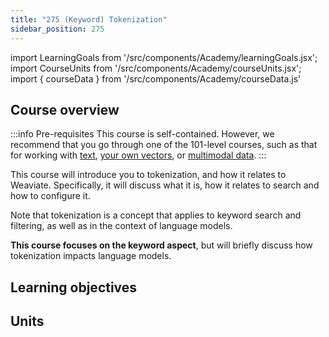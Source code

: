 ```yaml
---
title: "275 (Keyword) Tokenization"
sidebar_position: 275
---
```


import LearningGoals from '/src/components/Academy/learningGoals.jsx';
import CourseUnits from '/src/components/Academy/courseUnits.jsx';
import { courseData } from '/src/components/Academy/courseData.js'

## <i class="fa-solid fa-chalkboard-user"></i> Course overview

:::info Pre-requisites
This course is self-contained. However, we recommend that you go through one of the 101-level courses, such as that for working with [text](../starter_text_data/index.md), [your own vectors](../starter_custom_vectors/index.md), or [multimodal data](../starter_multimodal_data/index.md).
:::

This course will introduce you to tokenization, and how it relates to Weaviate. Specifically, it will discuss what it is, how it relates to search and how to configure it.

Note that tokenization is a concept that applies to keyword search and filtering, as well as in the context of language models.

**This course focuses on the keyword aspect**, but will briefly discuss how tokenization impacts language models.

## <i class="fa-solid fa-chalkboard-user"></i> Learning objectives

<LearningGoals courseName="tokenization"/>

## <i class="fa-solid fa-book-open-reader"></i> Units

<CourseUnits courseData={courseData} courseName="tokenization" />
